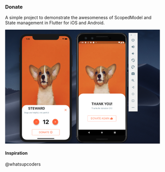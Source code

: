 ### Donate

A simple project to demonstrate the awesomeness of ScopedModel and State management in Flutter for iOS and Android.


![donate_app_image](media/donate_flutter_app.png)

#### Inspiration
@whatsupcoders
